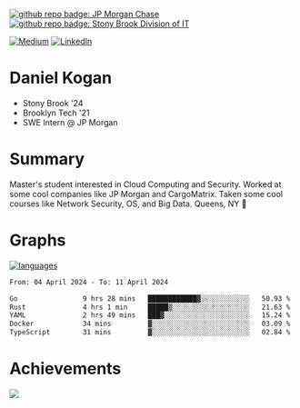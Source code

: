 [![github repo badge: JP Morgan Chase](https://img.shields.io/badge/JP_Morgan_Chase--181717?color=blue)](https://careers.jpmorgan.com/in/en/students/programs/software-engineer-summer?search=&tags=location__Americas__UnitedStatesofAmerica)
[![github repo badge: Stony Brook Division of IT](https://img.shields.io/badge/Stony%20Brook%20Division%20of%20IT--181717?color=red)](https://it.stonybrook.edu/)

[![Medium](https://img.shields.io/badge/Medium-12100E?logo=medium&logoColor=white)](https://medium.com/@danielkoganx) [![LinkedIn](https://img.shields.io/badge/LinkedIn-%230077B5.svg?logo=linkedin&logoColor=white)](https://linkedin.com/in/danielkogan123)
# Daniel Kogan

- Stony Brook '24
- Brooklyn Tech '21
- SWE Intern @ JP Morgan

# Summary

Master's student interested in Cloud Computing and Security. Worked at some cool companies like JP Morgan and CargoMatrix. Taken some cool courses like Network Security, OS, and Big Data. Queens, NY 📍


# Graphs

<div style="width: 100%">

[![languages](https://github-readme-stats.vercel.app/api/top-langs/?username=daminals&langs_count=8&hide=html&layout=compact)](https://github-readme-stats.vercel.app/api/top-langs/?username=daminals&langs_count=8&hide=html&layout=compact)
</div>

<!--START_SECTION:waka-->

```txt
From: 04 April 2024 - To: 11 April 2024

Go                9 hrs 28 mins   ████████████▓░░░░░░░░░░░░   50.93 %
Rust              4 hrs 1 min     █████▒░░░░░░░░░░░░░░░░░░░   21.63 %
YAML              2 hrs 49 mins   ███▓░░░░░░░░░░░░░░░░░░░░░   15.24 %
Docker            34 mins         ▓░░░░░░░░░░░░░░░░░░░░░░░░   03.09 %
TypeScript        31 mins         ▓░░░░░░░░░░░░░░░░░░░░░░░░   02.84 %
```

<!--END_SECTION:waka-->

# Achievements 

![](https://github-profile-trophy.vercel.app/?username=daminals&theme=onestar&no-frame=true&no-bg=false&margin-w=4)
